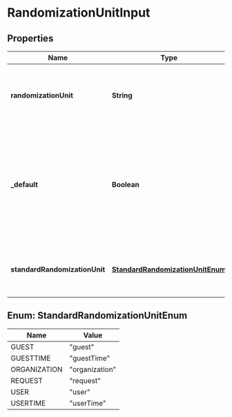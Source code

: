

# RandomizationUnitInput


## Properties

| Name | Type | Description | Notes |
|------------ | ------------- | ------------- | -------------|
|**randomizationUnit** | **String** | The unit of randomization. Must match the key of an existing context kind in this project. |  |
|**_default** | **Boolean** | If true, any experiment iterations created within this project will default to using this randomization unit. A project can only have one default randomization unit. |  [optional] |
|**standardRandomizationUnit** | [**StandardRandomizationUnitEnum**](#StandardRandomizationUnitEnum) | One of LaunchDarkly&#39;s fixed set of standard randomization units. |  |



## Enum: StandardRandomizationUnitEnum

| Name | Value |
|---- | -----|
| GUEST | &quot;guest&quot; |
| GUESTTIME | &quot;guestTime&quot; |
| ORGANIZATION | &quot;organization&quot; |
| REQUEST | &quot;request&quot; |
| USER | &quot;user&quot; |
| USERTIME | &quot;userTime&quot; |



